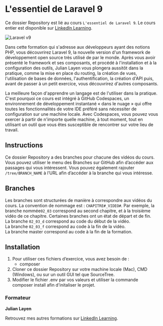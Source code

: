 #  L'essentiel de Laravel 9

Ce dossier Repository est lié au cours `L'essentiel de Laravel 9`. Le cours entier est disponible sur [LinkedIn Learning][lil-course-url].

![Laravel v9][lil-thumbnail-url] 

Dans cette formation qui s'adresse aux développeurs ayant des notions PHP, vous découvrirez Laravel 9, la nouvelle version d'un framework de développement open source très utilisé de par le monde. Après vous avoir présenté le framework et ses composants, et procédé à l'installation et à la configuration des outils, Julian Layen vous plongera aussitôt dans la pratique, comme la mise en place du routing, la création de vues, l'utilisation de bases de données, l'authentification, la création d'API puis, avant de passer à un petit exercice, vous découvrirez d'autres composants.

La meilleure façon d'apprendre un langage est de l'utiliser dans la pratique. C'est pourquoi ce cours est intégré à GitHub Codespaces, un environnement de développement instantané « dans le nuage » qui offre toutes les fonctionnalités de votre IDE préféré sans nécessiter de configuration sur une machine locale. Avec Codespaces, vous pouvez vous exercer à partir de n'importe quelle machine, à tout moment, tout en utilisant un outil que vous êtes susceptible de rencontrer sur votre lieu de travail. 

## Instructions

Ce dossier Repository a des branches pour chacune des vidéos du cours. Vous pouvez utiliser le menu des Branches sur GitHub afin d’accéder aux passages qui vous intéressent. Vous pouvez également rajouter `/tree/BRANCH_NAME` à l’URL afin d’accéder à la branche qui vous intéresse. 

## Branches

Les branches sont structurées de manière à correspondre aux vidéos du cours. La convention de nommage est : `CHAPITRE#_VIDEO#`. Par exemple, la branche nommée`02_03` correspond au second chapitre, et à la troisième vidéo de ce chapitre. Certaines branches ont un état de départ et de fin.  
La branche `02_03_d` correspond au code du début de la vidéo.  
La branche `02_03_f` correspond au code à la fin de la vidéo.  
La branche master correspond au code à la fin de la formation. 

## Installation

1. Pour utiliser ces fichiers d’exercice, vous avez besoin de : 
   - composer
2. Cloner ce dossier Repository sur votre machine locale (Mac), CMD (Windows), ou sur un outil GUI tel que SourceTree. 
3. Modifier le fichier .env par vos valeurs et utiliser la commande composer install afin d'initaliser le projet. 


### Formateur

**Julian Layen** 

 Retrouvez mes autres formations sur [LinkedIn Learning][lil-URL-trainer].

[0]: # (Replace these placeholder URLs with actual course URLs)
[lil-course-url]: https://www.linkedin.com/learning/l-essentiel-de-laravel-9
[lil-thumbnail-url]: https://cdn.lynda.com/course/2478014/2478014-1653383526220-16x9.jpg
[lil-URL-trainer]: https://www.linkedin.com/learning/instructors/julian-layen

